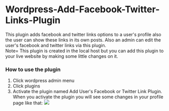 # Wordpress-Add-Facebook-Twitter-Links-Plugin
This plugin adds facebook and twitter links options to a user's profile also the user can show these links in its own posts. Also an admin can edit the user's facebook and twitter links via this plugin.<br>
Note= This plugin is created in the local host but you can add this plugin to your live website by making some little changes on it.<br>
### How to use the plugin
1) Click wordpress admin menu
2) Click plugins 
3) Activate the plugin named  Add User's Facebook or Twitter Link Plugin. When you activate the plugin you will see some changes in your profile page like that:
<img src="images/Ekran Görüntüsü (13).png"> <br>

